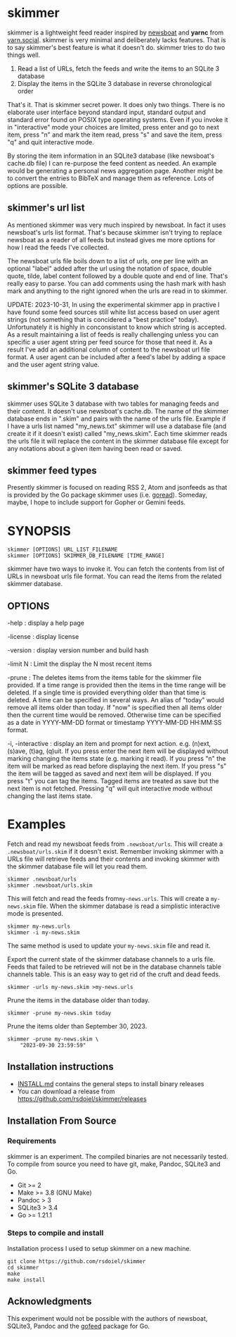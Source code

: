 
# skimmer

skimmer is a lightweight feed reader inspired by [newsboat](https://newsboat.org) and **yarnc** from [yarn.social](https://git.mills.io/yarnsocial/yarn). skimmer is very minimal and deliberately lacks features.  That is to say skimmer's best feature is what it doesn't do. skimmer tries to do two things well.

1. Read a list of URLs, fetch the feeds and write the items to an SQLite 3 database
2. Display the items in the SQLite 3 database in reverse chronological order

That's it. That is skimmer secret power. It does only two things. There is no elaborate user interface beyond standard input, standard output and standard error found on POSIX type operating systems. Even if you invoke it in "interactive" mode your choices are limited, press enter and go to next item, press "n" and mark the item read, press "s" and save the item, press "q" and quit interactive mode.

By storing the item information in an SQLite3 database (like newsboat's cache.db file) I can re-purpose the feed content as needed. An example would be generating a personal news aggregation page. Another might be to convert the entries to BibTeX and manage them as reference. Lots of options are possible.

## skimmer's url list

As mentioned skimmer was very much inspired by newsboat. In fact it uses newsboat's urls list format. That's because skimmer isn't trying to replace newsboat as a reader of all feeds but instead gives me more options for how I read the feeds I've collected.

The newsboat urls file boils down to a list of urls, one per line with an optional "label" added after the url using the notation of space, double quote, tilde, label content followed by a double quote and end of line. That's really easy to parse.  You can add comments using the hash mark with hash mark and anything to the right ignored when the urls are read in to skimmer.

UPDATE: 2023-10-31, In using the experimental skimmer app in practive I have found some feed sources still white list access based on user agent strings
(not something that is concidered a "best practice" today). Unfortunately it is highly in conconsistant to know which string is accepted. As a result
maintaining a list of feeds is really challenging unless you can specific a user agent string per feed source for those that need it. As a result I've
add an additional column of content to the newsboat url file format. A user agent can be included after a feed's label by adding a space and the user
agent string value.


## skimmer's SQLite 3 database

skimmer uses SQLite 3 database with two tables for managing feeds and their content. It doesn't use newsboat's cache.db. The name of the skimmer database ends in ".skim" and pairs with the name of the urls file. Example if I have
a urls list named "my_news.txt" skimmer will use a database file (and create it if it doesn't exist) called "my_news.skim".  Each time skimmer reads the urls file it will replace the content in the skimmer database file except for any notations about a given item having been read or saved.

## skimmer feed types

Presently skimmer is focused on reading RSS 2, Atom and jsonfeeds as that is provided by the Go package skimmer uses (i.e. [goread](https://github.com/mmcdole/goread)). Someday, maybe, I hope to include support for Gopher or Gemini feeds.


# SYNOPSIS

~~~
skimmer [OPTIONS] URL_LIST_FILENAME
skimmer [OPTIONS] SKIMMER_DB_FILENAME [TIME_RANGE]
~~~

skimmer have two ways to invoke it. You can fetch the contents from list of URLs in newsboat urls file format. You can read the items from the related skimmer database.

## OPTIONS

-help
: display a help page

-license
: display license

-version
: display version number and build hash

-limit N
: Limit the display the N most recent items

-prune 
: The deletes items from the items table for the skimmer file provided. If a time range is provided
then the items in the time range will be deleted. If a single time is provided everything older than
that time is deleted.  A time can be specified in several ways. An alias of "today" would remove all
items older than today. If "now" is specified then all items older then the current time would be 
removed. Otherwise time can be specified as a date in YYYY-MM-DD format or timestamp 
YYYY-MM-DD HH:MM:SS format.

-i, -interactive
: display an item and prompt for next action. e.g. (n)ext, (s)ave, (t)ag, (q)uit. If you press enter the next item will be displayed without marking changing the items state (e.g. marking it read). If you press "n" the item will be marked as read before displaying the next item. If you press "s" the item will be tagged as saved and next item will be displayed. If you press "t" you can tag the items. Tagged items are treated as save but the next item is not fetched. Pressing "q" will quit interactive mode without changing the last items state.


# Examples

Fetch and read my newsboat feeds from `.newsboat/urls`. This will create a `.newsboat/urls.skim` 
if it doesn't exist. Remember invoking skimmer with a URLs file will retrieve feeds and their contents and invoking skimmer with the skimmer database file will let you read them.

~~~shell
skimmer .newsboat/urls
skimmer .newsboat/urls.skim
~~~

This will fetch and read the feeds from`my-news.urls`. This will create a `my-news.skim` file.
When the skimmer database is read a simplistic interactive mode is presented.

~~~shell
skimmer my-news.urls
skimmer -i my-news.skim
~~~

The same method is used to update your `my-news.skim` file and read it.

Export the current state of the skimmer database channels to a urls file. Feeds that failed
to be retrieved will not be in the database channels table channels table. This is an 
easy way to get rid of the cruft and dead feeds.

~~~shell
skimmer -urls my-news.skim >my-news.urls
~~~

Prune the items in the database older than today.

~~~shell
skimmer -prune my-news.skim today
~~~

Prune the items older than September 30, 2023.

~~~shell
skimmer -prune my-news.skim \
    "2023-09-30 23:59:59"
~~~

## Installation instructions

- [INSTALL.md](INSTALL.md) contains the general steps to install binary releases
- You can download a release from <https://github.com/rsdoiel/skimmer/releases>

## Installation From Source

### Requirements

skimmer is an experiment. The compiled binaries are not necessarily tested.
To compile from source you need to have git, make, Pandoc, SQLite3 and Go.

- Git >= 2
- Make >= 3.8 (GNU Make)
- Pandoc > 3
- SQLite3 > 3.4
- Go >= 1.21.1

### Steps to compile and install

Installation process I used to setup skimmer on a new machine.

~~~
git clone https://github.com/rsdoiel/skimmer
cd skimmer
make
make install
~~~

## Acknowledgments

This experiment would not be possible with the authors of newsboat, SQLite3,
Pandoc and the [gofeed](https://github.com/mmcdole/gofeed) package for Go.
